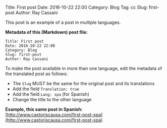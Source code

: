 Title: First post
Date: 2016-10-22 22:00
Category: Blog
Tag: cc
Slug: first-post
Author: Ray Cassani

This post is an example of a post in multiple languages.

**Metadata of this (Markdown) post file:**

```
Title: First post
Date: 2016-10-22 22:00
Category: Blog
Slug: first-post
Author: Ray Cassani
```

To make the post available in more than one language, edit the metadata of the translated post as follows:

* The `Slug` MUST be the same for the original post and its translations
* Add the field `Translation: true`
* Add the field `Lang: spa` (for Spanish)
* Change the title to the other language

**Example, this same post in Spanish:**  
[http://www.castoriscausa.com/first-post-spa](http://www.castoriscausa.com/first-post-spa)
